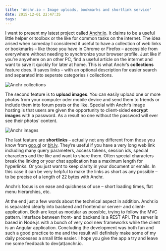 ```yaml
---
title: 'Anchr.io – Image uploads, bookmarks and shortlink service'
date: 2015-12-01 22:47:35
tags:
---
```


I want to present my latest project called [Anchr.io](https://anchr.io). It claims to be a useful little helper or toolbox or the like for common tasks on the internet. The idea arised when someday I considered it useful to have a collection of web links or bookmarks – like those you have in Chrome or Firefox – accessible from everywhere without needing to synchronize your browser profile. Just like if you’re anywhere on an other PC, find a useful article on the internet and want to save it quickly for later at home. This is what Anchr’s **collections** feature does. It saves links – with an optional description for easier search and separated into seperate categories / collections.

![Anchr collections](https://apps.muetsch.io/images/o:auto?image=https://muetsch.io/images/anchr_2.jpg)

The second feature is to **upload images**. You can easily upload one or more photos from your computer oder mobile device and send them to friends or include them into forum posts or the like. Special with Anchr’s image hosting is that users are given the opportunity to client-sided **encrypt images** with a password. As a result no one without the password will ever see their photos’ content.

![Anchr images](https://apps.muetsch.io/images/o:auto?image=https://muetsch.io/images/anchr_1.jpg)

The last feature are **shortlinks** – actually not any different from those you know from [goo.gl](http://goo.gl) or [bit.ly](http://bit.ly). They’re useful if you have a very long web link including many query parameters, access tokens, session ids, special characters and the like and want to share them. Often special characters break the linking or your chat application has a maximum length for hyperlinks. Or you just want to keep clarity in your document or emails. In this case it can be very helpful to make the links as short as any possible – to be precise of a length of 22 bytes with Anchr.

Anchr’s focus is on ease and quickness of use – short loading times, flat menu hierarchies, etc.

At the end just a few words about the technical aspect in addition. Anchr.io is separated clearly into backend and frontend or server- and client-application. Both are kept as modular as possible, trying to follow the MVC pattern. Interface between front- and backend is a REST API. The server is based in Node.js with a bunch of very cool new frameworks while the client is an Angular application. Concluding the development was both fun and such a good practice to me and the result will definitely make some of my daily processes a small little easier. I hope you give the app a try and leave me some feedback to dev(at)anchr.io.